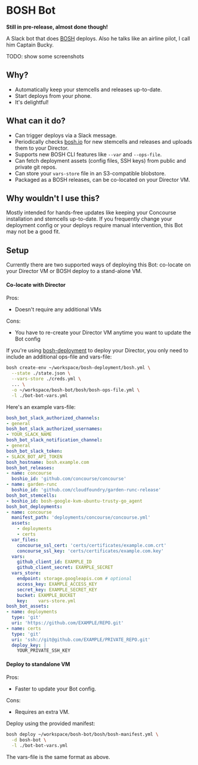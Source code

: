 # BOSH Bot

**Still in pre-release, almost done though!**

A Slack bot that does [BOSH](https://github.com/cloudfoundry/bosh) deploys.
Also he talks like an airline pilot, I call him Captain Bucky.

TODO: show some screenshots

## Why?

- Automatically keep your stemcells and releases up-to-date.
- Start deploys from your phone.
- It's delightful!

## What can it do?

- Can trigger deploys via a Slack message.
- Periodically checks [bosh.io](https://bosh.io) for new stemcells and releases and uploads them to your Director.
- Supports new BOSH CLI features like `--var` and `--ops-file`.
- Can fetch deployment assets (config files, SSH keys) from public and private git repos.
- Can store your `vars-store` file in an S3-compatible blobstore.
- Packaged as a BOSH releases, can be co-located on your Director VM.

## Why wouldn't I use this?

Mostly intended for hands-free updates like keeping your Concourse installation and stemcells up-to-date.
If you frequently change your deployment config or your deploys require manual intervention, this Bot may not be a good fit.

## Setup

Currently there are two supported ways of deploying this Bot: co-locate on your Director VM or BOSH deploy to a stand-alone VM.

#### Co-locate with Director

Pros:

- Doesn't require any additional VMs

Cons:

- You have to re-create your Director VM anytime you want to update the Bot config

If you're using [bosh-deployment](https://github.com/cloudfoundry/bosh-deployment) to deploy your Director, you only need to include an additional ops-file and vars-file:

```bash
bosh create-env ~/workspace/bosh-deployment/bosh.yml \
  --state ./state.json \
  --vars-store ./creds.yml \
  ... \
  -o ~/workspace/bosh-bot/bosh/bosh-ops-file.yml \
  -l ./bot-bot-vars.yml
```

Here's an example vars-file:

```yaml
bosh_bot_slack_authorized_channels:
- general
bosh_bot_slack_authorized_usernames:
- YOUR_SLACK_NAME
bosh_bot_slack_notification_channel:
- general
bosh_bot_slack_token:
- SLACK_BOT_API_TOKEN
bosh_hostname: bosh.example.com
bosh_bot_releases:
- name: concourse
  boshio_id: 'github.com/concourse/concourse'
- name: garden-runc
  boshio_id: 'github.com/cloudfoundry/garden-runc-release'
bosh_bot_stemcells:
- boshio_id: bosh-google-kvm-ubuntu-trusty-go_agent
bosh_bot_deployments:
- name: concourse
  manifest_path: 'deployments/concourse/concourse.yml'
  assets:
    - deployments
    - certs
  var_files:
    concourse_ssl_cert: 'certs/certificates/example.com.crt'
    concourse_ssl_key: 'certs/certificates/example.com.key'
  vars:
    github_client_id: EXAMPLE_ID
    github_client_secret: EXAMPLE_SECRET
  vars_store:
    endpoint: storage.googleapis.com # optional
    access_key: EXAMPLE_ACCESS_KEY
    secret_key: EXAMPLE_SECRET_KEY
    bucket: EXAMPLE_BUCKET
    key:    vars-store.yml
bosh_bot_assets:
- name: deployments
  type: 'git'
  uri: 'https://github.com/EXAMPLE/REPO.git'
- name: certs
  type: 'git'
  uri: 'ssh://git@github.com/EXAMPLE/PRIVATE_REPO.git'
  deploy_key: |
    YOUR_PRIVATE_SSH_KEY
```

#### Deploy to standalone VM

Pros:

- Faster to update your Bot config.

Cons:

- Requires an extra VM.

Deploy using the provided manifest:

```bash
bosh deploy ~/workspace/bosh-bot/bosh/bosh-manifest.yml \
  -d bosh-bot \
  -l ./bot-bot-vars.yml
```

The vars-file is the same format as above.
